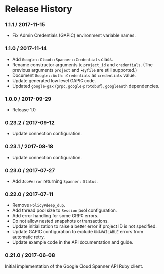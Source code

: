 # Release History

### 1.1.1 / 2017-11-15

* Fix Admin Credentials (GAPIC) environment variable names.

### 1.1.0 / 2017-11-14

* Add `Google::Cloud::Spanner::Credentials` class.
* Rename constructor arguments to `project_id` and `credentials`.
  (The previous arguments `project` and `keyfile` are still supported.)
* Document `Google::Auth::Credentials` as `credentials` value.
* Update generated low level GAPIC code.
* Updated `google-gax` (`grpc`, `google-protobuf`), `googleauth` dependencies.

### 1.0.0 / 2017-09-29

* Release 1.0

### 0.23.2 / 2017-09-12

* Update connection configuration.

### 0.23.1 / 2017-08-18

* Update connection configuration.

### 0.23.0 / 2017-07-27

* Add `Job#error` returning `Spanner::Status`.

### 0.22.0 / 2017-07-11

* Remove `Policy#deep_dup`.
* Add thread pool size to `Session` pool configuration.
* Add error handling for some GRPC errors.
* Do not allow nested snapshots or transactions.
* Update initialization to raise a better error if project ID is not specified.
* Update GAPIC configuration to exclude `UNAVAILABLE` errors from automatic retry.
* Update example code in the API documentation and guide.

### 0.21.0 / 2017-06-08

Initial implementation of the Google Cloud Spanner API Ruby client.
